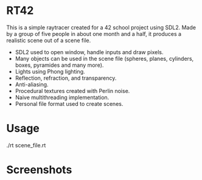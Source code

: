 # RT42
This is a simple raytracer created for a 42 school project using SDL2. Made by a group of five people in about one month and a half, it produces a realistic scene out of a scene file.

* SDL2 used to open window, handle inputs and draw pixels.
* Many objects can be used in the scene file (spheres, planes, cylinders, boxes, pyramides and many more).
* Lights using Phong lighting.
* Reflection, refraction, and transparency.
* Anti-aliasing.
* Procedural textures created with Perlin noise.
* Naive multithreading implementation.
* Personal file format used to create scenes.

# Usage

./rt scene_file.rt

# Screenshots
